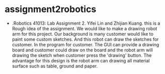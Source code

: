 # assignment2robotics 

* .Robotics 41013: Lab Assignment 2.
Yifei Lin and Zhijian Kuang.
this is a Rough idea of the assignment.
We would like to make a drawing robot arm for this project. 
Our background is many customer would like to paint some custom sketches. 
And this robot can draw the sketches for customer. In the program for customer. 
The GUI can provide a drawing board and customer could draw on the board and the robot arm will drawing the sketch when customer press the 'drawing' button. 
The advantage for this design is the robot arm can drawing all material surface such as table, ground and paper. 
